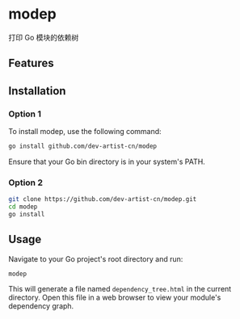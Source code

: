 # modep
打印 Go 模块的依赖树

## Features


## Installation

### Option 1
To install modep, use the following command:

```bash
go install github.com/dev-artist-cn/modep
```
Ensure that your Go bin directory is in your system's PATH.

### Option 2

```bash
git clone https://github.com/dev-artist-cn/modep.git
cd modep
go install
```

## Usage

Navigate to your Go project's root directory and run:
```
modep
```
This will generate a file named `dependency_tree.html` in the current directory. Open this file in a web browser to view
your module's dependency graph.
